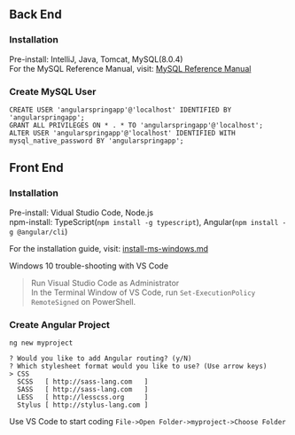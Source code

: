 ## Back End
### Installation
Pre-install: IntelliJ, Java, Tomcat, MySQL(8.0.4)</br>
For the MySQL Reference Manual, visit: [MySQL Reference Manual](https://dev.mysql.com/doc/refman/8.0/en/caching-sha2-pluggable-authentication.html)</br>

### Create MySQL User
```
CREATE USER 'angularspringapp'@'localhost' IDENTIFIED BY 'angularspringapp';
GRANT ALL PRIVILEGES ON * . * TO 'angularspringapp'@'localhost';
ALTER USER 'angularspringapp'@'localhost' IDENTIFIED WITH mysql_native_password BY 'angularspringapp';
```

## Front End
### Installation
Pre-install: Vidual Studio Code, Node.js</br>
npm-install:  TypeScript(```npm install -g typescript```), Angular(```npm install -g @angular/cli```)</br>

For the installation guide, visit: [install-ms-windows.md](https://github.com/tessaCH/fullstack-angular-and-springboot/blob/master/install-angular-tools/ms-windows/install-ms-windows.md)</br>

Windows 10 trouble-shooting with VS Code
> Run Visual Studio Code as Administrator</br>
> In the Terminal Window of VS Code, run `Set-ExecutionPolicy RemoteSigned` on PowerShell.

### Create Angular Project
```ng new myproject```
```
? Would you like to add Angular routing? (y/N)
? Which stylesheet format would you like to use? (Use arrow keys)
> CSS
  SCSS   [ http://sass-lang.com   ]
  SASS   [ http://sass-lang.com   ]
  LESS   [ http://lesscss.org     ]
  Stylus [ http://stylus-lang.com ]
```
Use VS Code to start coding
```File->Open Folder->myproject->Choose Folder```
